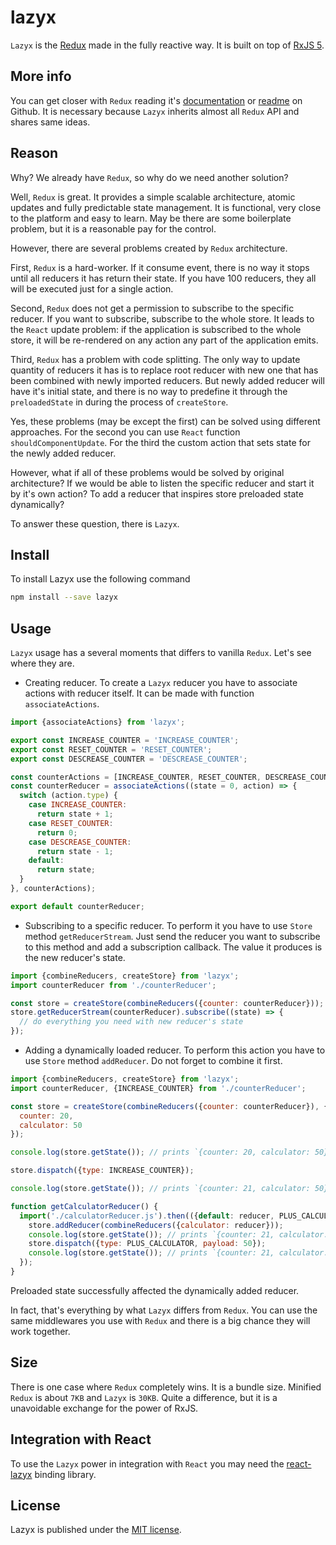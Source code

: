 # lazyx
`Lazyx` is the [Redux](https://github.com/reactjs/redux) made in the fully reactive way. It is 
built on top of [RxJS 5](https://github.com/ReactiveX/rxjs).

## More info
You can get closer with `Redux` reading it's [documentation](https://redux.js.org/) or 
[readme](https://github.com/reactjs/redux/blob/master/README.md) on Github. It is necessary because 
`Lazyx` inherits almost all `Redux` API and shares same ideas. 

## Reason
Why? We already have `Redux`, so why do we need another solution? 

Well, `Redux` is great. It provides a simple scalable architecture, atomic updates and fully 
predictable state management. It is functional, very close to the platform and easy to learn. May be
there are some boilerplate problem, but it is a reasonable pay for the control. 

However, there are several problems created by `Redux` architecture. 

First, `Redux` is a hard-worker. If it consume event, there is no way it stops until all reducers 
it has return their state. If you have 100 reducers, they all will be executed just for a single 
action.
 
Second, `Redux` does not get a permission to subscribe to the specific reducer. If you want to 
subscribe, subscribe to the whole store. It leads to the `React` update problem: if the application 
is subscribed to the whole store, it will be re-rendered on any action any part of the application
emits. 

Third, `Redux` has a problem with code splitting. The only way to update quantity of reducers it 
has is to replace root reducer with new one that has been combined with newly imported reducers. 
But newly added reducer will have it's initial state, and there is no way to predefine it through
the `preloadedState` in during the process of `createStore`.

Yes, these problems (may be except the first) can be solved using different approaches. For the 
second you can use `React` function `shouldComponentUpdate`. For the third the custom action that 
sets state for the newly added reducer. 

However, what if all of these problems would be solved by original architecture? If we would be able
to listen the specific reducer and start it by it's own action? To add a reducer that inspires 
store preloaded state dynamically?

To answer these question, there is `Lazyx`.

## Install
To install Lazyx use the following command
```bash
npm install --save lazyx
```

## Usage
`Lazyx` usage has a several moments that differs to vanilla `Redux`. Let's see where they are.

* Creating reducer. To create a `Lazyx` reducer you have to associate actions with reducer itself.
It can be made with function `associateActions`.
```javascript
import {associateActions} from 'lazyx';

export const INCREASE_COUNTER = 'INCREASE_COUNTER';
export const RESET_COUNTER = 'RESET_COUNTER';
export const DESCREASE_COUNTER = 'DESCREASE_COUNTER';

const counterActions = [INCREASE_COUNTER, RESET_COUNTER, DESCREASE_COUNTER];
const counterReducer = associateActions((state = 0, action) => {
  switch (action.type) {
    case INCREASE_COUNTER:
      return state + 1;
    case RESET_COUNTER:
      return 0;
    case DESCREASE_COUNTER:
      return state - 1;
    default:
      return state;
  }
}, counterActions);

export default counterReducer;
```
* Subscribing to a specific reducer. To perform it you have to use `Store` method 
`getReducerStream`. Just send the reducer you want to subscribe to this method and add a 
subscription callback. The value it produces is the new reducer's state.
```javascript
import {combineReducers, createStore} from 'lazyx';
import counterReducer from './counterReducer';

const store = createStore(combineReducers({counter: counterReducer}));
store.getReducerStream(counterReducer).subscribe((state) => {
  // do everything you need with new reducer's state
});
```
* Adding a dynamically loaded reducer. To perform this action you have to use `Store` method 
`addReducer`. Do not forget to combine it first. 
```javascript
import {combineReducers, createStore} from 'lazyx';
import counterReducer, {INCREASE_COUNTER} from './counterReducer';

const store = createStore(combineReducers({counter: counterReducer}), {
  counter: 20, 
  calculator: 50
});

console.log(store.getState()); // prints `{counter: 20, calculator: 50}`

store.dispatch({type: INCREASE_COUNTER});

console.log(store.getState()); // prints `{counter: 21, calculator: 50}`

function getCalculatorReducer() {
  import('./calculatorReducer.js').then(({default: reducer, PLUS_CALCULATOR}) => {
    store.addReducer(combineReducers({calculator: reducer}));
    console.log(store.getState()); // prints `{counter: 21, calculator: 50}`
    store.dispatch({type: PLUS_CALCULATOR, payload: 50});
    console.log(store.getState()); // prints `{counter: 21, calculator: 100}`
  });
}
```
Preloaded state successfully affected the dynamically added reducer. 

In fact, that's everything by what `Lazyx` differs from `Redux`. You can use the same middlewares 
you use with `Redux` and there is a big chance they will work together.

## Size
There is one case where `Redux` completely wins. It is a bundle size. Minified `Redux` is about 
`7KB` and `Lazyx` is `30KB`. Quite a difference, but it is a unavoidable exchange for the power 
of RxJS.

## Integration with React
To use the `Lazyx` power in integration with `React` you may need the 
[react-lazyx](https://github.com/Lodin/react-lazyx) binding library. 

## License
Lazyx is published under the [MIT license](./LICENSE).